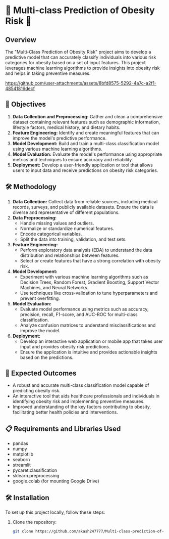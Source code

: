 # 🏥 Multi-class Prediction of Obesity Risk 🏥

## Overview
The "Multi-Class Prediction of Obesity Risk" project aims to develop a predictive model that can accurately classify individuals into various risk categories for obesity based on a set of input features. This project leverages machine learning algorithms to provide insights into obesity risk and helps in taking preventive measures.


https://github.com/user-attachments/assets/8bfd8575-5292-4a7c-a2f1-48541816decf


## 🎯 Objectives
1. **Data Collection and Preprocessing:** Gather and clean a comprehensive dataset containing relevant features such as demographic information, lifestyle factors, medical history, and dietary habits.
2. **Feature Engineering:** Identify and create meaningful features that can improve the model's predictive performance.
3. **Model Development:** Build and train a multi-class classification model using various machine learning algorithms.
4. **Model Evaluation:** Evaluate the model's performance using appropriate metrics and techniques to ensure accuracy and reliability.
5. **Deployment:** Develop a user-friendly application or tool that allows users to input data and receive predictions on obesity risk categories.

## 🛠️ Methodology
1. **Data Collection:** Collect data from reliable sources, including medical records, surveys, and publicly available datasets. Ensure the data is diverse and representative of different populations.
2. **Data Preprocessing:**
   - Handle missing values and outliers.
   - Normalize or standardize numerical features.
   - Encode categorical variables.
   - Split the data into training, validation, and test sets.
3. **Feature Engineering:**
   - Perform exploratory data analysis (EDA) to understand the data distribution and relationships between features.
   - Select or create features that have a strong correlation with obesity risk.
4. **Model Development:**
   - Experiment with various machine learning algorithms such as Decision Trees, Random Forest, Gradient Boosting, Support Vector Machines, and Neural Networks.
   - Use techniques like cross-validation to tune hyperparameters and prevent overfitting.
5. **Model Evaluation:**
   - Evaluate model performance using metrics such as accuracy, precision, recall, F1-score, and AUC-ROC for multi-class classification.
   - Analyze confusion matrices to understand misclassifications and improve the model.
6. **Deployment:**
   - Develop an interactive web application or mobile app that takes user input and provides obesity risk predictions.
   - Ensure the application is intuitive and provides actionable insights based on the predictions.

## 🌟 Expected Outcomes
- A robust and accurate multi-class classification model capable of predicting obesity risk.
- An interactive tool that aids healthcare professionals and individuals in identifying obesity risk and implementing preventive measures.
- Improved understanding of the key factors contributing to obesity, facilitating better health policies and interventions.

## 📋 Requirements and Libraries Used
- pandas
- numpy
- matplotlib
- seaborn
- streamlit
- pycaret.classification
- sklearn.preprocessing
- google.colab (for mounting Google Drive)

## 🛠️ Installation
To set up this project locally, follow these steps:
1. Clone the repository:
   ```bash
   git clone https://github.com/akash247777/Multi-class-prediction-of-obesity-risk.git
